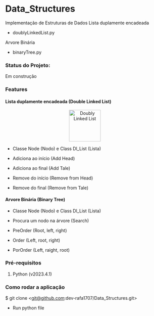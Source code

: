 # Data_Structures
Implementação de Estruturas de Dados
Lista duplamente encadeada
* doublyLinkedList.py

Arvore Binária
* binaryTree.py


### Status do Projeto:
Em construção

### Features
#### Lista duplamente encadeada (Double Linked List)

<p style="text-align:center">
    <img src="/assets/img/doublyLinkedList.py" alt="Doubly Linked List" style="height: 100px; width:100px;"/>
</p>

* Classe Node (Nodo) e Class Dl_List (Lista)

* Adiciona ao início (Add Head)
* Adiciona ao final (Add Tale)
* Remove do início (Remove from Head)
* Remove do final (Remove from Tale)


#### Arvore Binária (Binary Tree)
* Classe Node (Nodo) e Class Dl_List (Lista)

* Procura um nodo na árvore (Search)
* PreOrder (Root, left, right)
* Order (Left, root, right)
* PorOrder (Left, raight, root)


### Pré-requisitos 
1. Python (v2023.4.1)


### Como rodar a aplicação
$ git clone <git@github.com:dev-rafa1707/Data_Structures.git>

* Run python file


